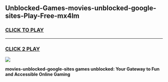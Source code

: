 
## Unblocked-Games-movies-unblocked-google-sites-Play-Free-mx4lm
<h3>
<a href="https://premium76.site?title=movies-unblocked-google-sites&ref=12A">CLICK TO PLAY</a></h3>
<hr>

<h3>
<a href="https://premium76.site?title=movies-unblocked-google-sites&ref=12A">CLICK 2 PLAY</a>
  
</h3>

<a href="https://premium76.site?title=movies-unblocked-google-sites&ref=12A"><img src="https://clearcache.store/games.png"></a>


**movies-unblocked-google-sites games unblocked: Your Gateway to Fun and Accessible Online Gaming**

